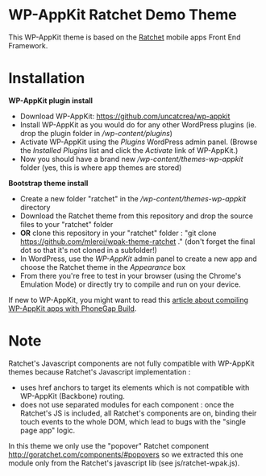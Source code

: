 <!--
Theme Name: Ratchet Demo Theme
Description: WP-AppKit demo theme using the Ratchet Front End Framework
Version: 0.2
Theme URI: https://github.com/uncatcrea/wpak-bootstrap-themes
Author: UncatCrea			
Author URI: http://uncategorized-creations.com		
-->

# WP-AppKit Ratchet Demo Theme

This WP-AppKit theme is based on the <a href="http://goratchet.com/">Ratchet</a> mobile apps Front End Framework.

# Installation
**WP-AppKit plugin install**

* Download WP-AppKit: https://github.com/uncatcrea/wp-appkit
* Install WP-AppKit as you would do for any other WordPress plugins (ie. drop the plugin folder in */wp-content/plugins*)
* Activate WP-AppKit using the _Plugins_ WordPress admin panel. (Browse the *Installed Plugins* list and click the *Activate* link of WP-AppKit.)
* Now you should have a brand new */wp-content/themes-wp-appkit* folder (yes, this is where app themes are stored)

**Bootstrap theme install**

* Create a new folder "ratchet" in the */wp-content/themes-wp-appkit* directory
* Download the Ratchet theme from this repository and drop the source files to your "ratchet" folder
* **OR** clone this repository in your "ratchet" folder : "git clone https://github.com/mleroi/wpak-theme-ratchet ." (don't forget the final dot so that it's not cloned in a subfolder!)
* In WordPress, use the *WP-AppKit* admin panel to create a new app and choose the Ratchet theme in the *Appearance* box
* From there you're free to test in your browser (using the Chrome's Emulation Mode) or directly try to compile and run on your device.

If new to WP-AppKit, you might want to read this <a href="http://www.uncategorized-creations.com/1212/compiling-app-using-wp-appkit-phonegap-build/">article about compiling WP-AppKit apps with PhoneGap Build</a>.

# Note
Ratchet's Javascript components are not fully compatible with WP-AppKit themes because Ratchet's Javascript implementation :
- uses href anchors to target its elements which is not compatible with WP-AppKit (Backbone) routing.
- does not use separated modules for each component : once the Ratchet's JS is included,
all Ratchet's components are on, binding their touch events to the whole DOM,
which lead to bugs with the "single page app" logic.

In this theme we only use the "popover" Ratchet component http://goratchet.com/components/#popovers so
we extracted this one module only from the Ratchet's javascript lib (see js/ratchet-wpak.js).
